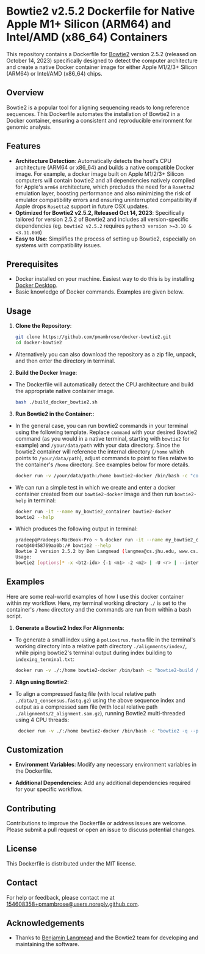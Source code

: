 # Bowtie2 v2.5.2 Dockerfile for Native Apple M1+ Silicon (ARM64) and Intel/AMD (x86_64) Containers

This repository contains a Dockerfile for [Bowtie2](https://bowtie-bio.sourceforge.io/bowtie2/index.shtml) version 2.5.2 (released on October 14, 2023) specifically designed to detect the computer architecture and create a native Docker container image for either Apple M1/2/3+ Silicon (ARM64) or Intel/AMD (x86_64) chips.

## Overview

Bowtie2 is a popular tool for aligning sequencing reads to long reference sequences. This Dockerfile automates the installation of Bowtie2 in a Docker container, ensuring a consistent and reproducible environment for genomic analysis.

## Features

-   **Architecture Detection**: Automatically detects the host's CPU architecture (ARM64 or x86_64) and builds a native compatible Docker image. For example, a docker image built on Apple M1/2/3+ Silicon computers will contain bowtie2 and all dependencies natively compiled for Apple's `arm64` architecture, which precludes the need for a `Rosetta2` emulation layer, boosting performance and also minimizing the risk of emulator compatibility errors and ensuring uninterrupted compatibility if Apple drops `Rosetta2` support in future OSX updates.
-   **Optimized for Bowtie2 v2.5.2, Released Oct 14, 2023**: Specifically tailored for version 2.5.2 of Bowtie2 and includes all version-specific dependencies (eg. `bowtie2 v2.5.2` requires `python3 version >=3.10 & <3.11.0a0`)
-   **Easy to Use**: Simplifies the process of setting up Bowtie2, especially on systems with compatibility issues.

## Prerequisites

-   Docker installed on your machine. Easiest way to do this is by installing [Docker Desktop](https://www.docker.com/products/docker-desktop/).
-   Basic knowledge of Docker commands. Examples are given below.

## Usage

1.  **Clone the Repository**:

    ``` bash
    git clone https://github.com/pmambrose/docker-bowtie2.git
    cd docker-bowtie2
    ```

-   Alternatively you can also download the repository as a zip file, unpack, and then enter the directory in terminal.

2.  **Build the Docker Image**:

-   The Dockerfile will automatically detect the CPU architecture and build the appropriate native container image.

    ``` bash
    bash ./build_docker_bowtie2.sh
    ```

3.  **Run Bowtie2 in the Container:**:

-   In the general case, you can run bowtie2 commands in your terminal using the following template. Replace `command` with your desired Bowtie2 command (as you would in a native terminal, starting with `bowtie2` for example) and `/your/data/path` with your data directory. Since the bowtie2 container will reference the internal directory (`/home` which points to `/your/data/path`), adjust commands to point to files relatve to the container's `/home` directory. See examples below for more details.

    ``` bash
    docker run -v /your/data/path:/home bowtie2-docker /bin/bash -c "command"
    ```

-   We can run a simple test in which we create and enter a docker container created from our `bowtie2-docker` image and then run `bowtie2-help` in terminal:

    ``` bash
    docker run -it --name my_bowtie2_container bowtie2-docker  
    bowtie2 --help
    ```

-   Which produces the following output in terminal:

    ``` bash
    pradeep@Pradeeps-MacBook-Pro ~ % docker run -it --name my_bowtie2_container bowtie2-docker  
    root@40458769aa0b:/# bowtie2 --help
    Bowtie 2 version 2.5.2 by Ben Langmead (langmea@cs.jhu.edu, www.cs.jhu.edu/~langmea)
    Usage: 
    bowtie2 [options]* -x <bt2-idx> {-1 <m1> -2 <m2> | -U <r> | --interleaved <i> | -b <bam>} [-S <sam>]
    ```

## Examples

Here are some real-world examples of how I use this docker container within my workflow. Here, my terminal working directory `./` is set to the container's `/home` directory and the commands are run from within a bash script.

1.  **Generate a Bowtie2 Index For Alignments**:

-   To generate a small index using a `poliovirus.fasta` file in the terminal's working directory into a relative path directory `./alignments/index/`, while piping bowtie2's terminal output during index building to `indexing_terminal.txt`:

    ``` bash
    docker run -v ./:/home bowtie2-docker /bin/bash -c "bowtie2-build /home/poliovirus.fasta /home/alignments/index/poliovirus > /home/alignments/index/indexing_terminal.txt"
    ```

2.  **Align using Bowtie2**:

-   To align a compressed fastq file (with local relative path `./data/1_consensus.fastq.gz`) using the above sequence index and output as a compressed sam file (with local relative path `./alignments/2_alignment.sam.gz`), running Bowtie2 multi-threaded using 4 CPU threads:

    ``` bash
     docker run -v ./:/home bowtie2-docker /bin/bash -c "bowtie2 -q --phred33 --threads 4 --no-hd --no-sq --local -x /home/alignments/index/poliovirus -U /home/data/1_consensus.fastq.gz | gzip -c > /home/alignments/2_alignment.sam.gz"
    ```

## **Customization**

-   **Environment Variables**: Modify any necessary environment variables in the Dockerfile.

-   **Additional Dependencies**: Add any additional dependencies required for your specific workflow.

## **Contributing**

Contributions to improve the Dockerfile or address issues are welcome. Please submit a pull request or open an issue to discuss potential changes.

## **License**

This Dockerfile is distributed under the MIT license.

## **Contact**

For help or feedback, please contact me at [154608358+pmambrose\@users.noreply.github.com](mailto:154608358+pmambrose@users.noreply.github.com).

## **Acknowledgements**

-   Thanks to [Benjamin Langmead](https://engineering.jhu.edu/faculty/benjamin-langmead/) and the Bowtie2 team for developing and maintaining the software.
